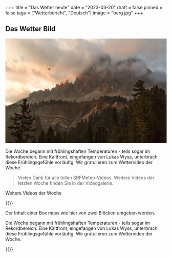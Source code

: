 +++
title = "Das Wetter heute"
date = "2023-03-20"
draft = false
pinned = false
tags = ["Wetterbericht", "Deutsch"]
image = "berg.jpg"
+++
## Das Wetter Bild

![](berg.jpg)

Die Woche begann mit frühlingshaften Temperaturen - teils sogar im Rekordbereich. Eine Kaltfront, eingefangen von Lukas Wyss, unterbrach diese Frühlingsgefühle vorläufig. Wir gratulieren zum Wettervideo der Woche.

> Vielen Dank für alle tollen SRFMeteo-Videos. Weitere Videos der letzten Woche finden Sie in der Videogalerie.

Weitere Videos der Woche

{{<box>}}

Der Inhalt einer Box muss wie hier von zwei Blöcken umgeben werden.

Die Woche begann mit frühlingshaften Temperaturen - teils sogar im Rekordbereich. Eine Kaltfront, eingefangen von Lukas Wyss, unterbrach diese Frühlingsgefühle vorläufig. Wir gratulieren zum Wettervideo der Woche.

{{</box>}}